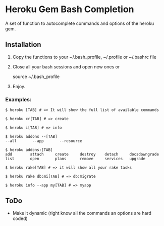 # Heroku Gem Bash Completion

A set of function to autocomplete commands and options of the heroku gem.

## Installation

1. Copy the functions to your ~/.bash_profile, ~/.profile or ~/.bashrc file
2. Close all your bash sessions and open new ones or

    source ~/.bash_profile

3. Enjoy.

### Examples:

    $ heroku [TAB] # => It will show the full list of available commands

    $ heroku cr[TAB] # => create

    $ heroku i[TAB] # => info

    $ heroku addons --[TAB]
    --all       --app       --resource

    $ heroku addons:[TAB]
    add        attach     create     destroy    detach     docsdowngrade
    list       open       plans      remove     services   upgrade

    $ heroku rake[TAB] # => it will show all your rake tasks

    $ heroku rake db:mi[TAB] # => db:migrate

    $ heroku info --app my[TAB] # => myapp

## ToDo

* Make it dynamic (right know all the commands an options are hard coded)
